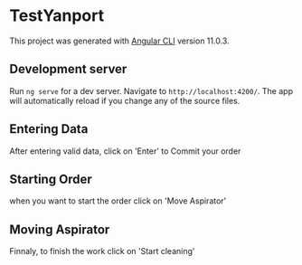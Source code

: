 # TestYanport

This project was generated with [Angular CLI](https://github.com/angular/angular-cli) version 11.0.3.

## Development server

Run `ng serve` for a dev server. Navigate to `http://localhost:4200/`. The app will automatically reload if you change any of the source files.

## Entering Data 

After entering valid data, click on 'Enter' to Commit your order

## Starting Order 

when you want to start the order click on 'Move Aspirator'

## Moving Aspirator 

Finnaly, to finish the work click on 'Start cleaning'
 

